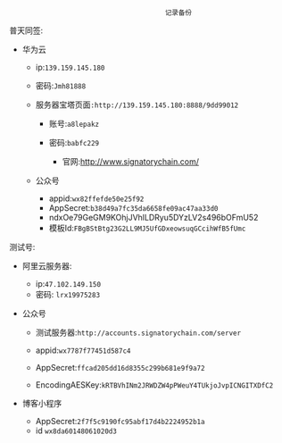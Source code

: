                                            记录备份

普天同签:

- 华为云

  - ip:`139.159.145.180`
  - 密码:`Jmh81888`

  - 服务器宝塔页面`:http://139.159.145.180:8888/9dd99012`

    - 账号:`a8lepakz`

    - 密码:`babfc229`

		- 官网:http://www.signatorychain.com/
  - 公众号
    -  appid:`wx82ffefde50e25f92`
    - AppSecret:`b38d49a7fc35da6658fe09ac47aa33d0`
    - ndxOe79GeGM9KOhjJVhlLDRyu5DYzLV2s496bOFmU52
    - 模板Id:`FBgBStBtg23G2LL9MJ5UfGDxeowsuqGCcihWfB5fUmc`



测试号:

- 阿里云服务器:
  - ip:`47.102.149.150`
  - 密码: `lrx19975283`

- 公众号

  - 测试服务器:`http://accounts.signatorychain.com/server`

  - appid:`wx7787f77451d587c4`
  - AppSecret:`ffcad205dd16d8355c299b681e9f9a72`
  - EncodingAESKey:`kRTBVhINm2JRWDZW4pPWeuY4TUkjoJvpICNGITXDfC2`

- 博客小程序

  -  AppSecret:`2f7f5c9190fc95abf17d4b2224952b1a`
  - id `wx8da60148061020d3`





